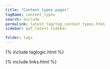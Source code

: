```yaml
---
title: "Content types pages"
tagName: content_types
search: exclude
permalink: latest_tag/tag_content_types.html
sidebar: qaf_latest-sidebar

folder: tags
---
```

{% include taglogic.html %}

{% include links.html %}
